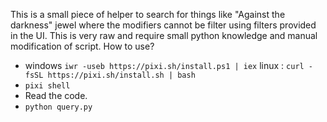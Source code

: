 This is a small piece of helper to search for things like "Against the darkness" jewel where the modifiers cannot be filter using filters provided in the UI. This is very raw and require small python knowledge and manual modification of script. How to use? 

* windows `iwr -useb https://pixi.sh/install.ps1 | iex` linux : `curl -fsSL https://pixi.sh/install.sh | bash`
* `pixi shell`
* Read the code.
* `python query.py`
